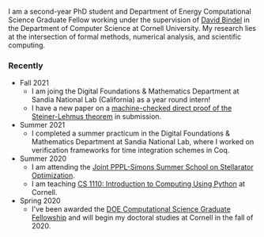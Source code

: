 I am  a second-year PhD student and Department of Energy Computational Science Graduate Fellow working under the supervision of [David Bindel](http://www.cs.cornell.edu/~bindel/) in the Department of Computer Science at Cornell University. My research lies at the intersection of formal methods, numerical analysis, and scientific computing. 

### Recently
+ Fall 2021
  - I am joing the Digital Foundations & Mathematics Department at Sandia National Lab (California) as a year round intern!
  - I have a new paper on a [machine-checked direct proof of the Steiner-Lehmus theorem](https://github.com/ak-2485/ak-2485.github.io/blob/master/Steiner_Lehmus_Theorem-1.pdf) in submission.
+ Summer 2021
  - I completed a summer practicum in the Digital Foundations & Mathematics Department at Sandia National Lab, where I worked on verification frameworks for time integration schemes in Coq. 
+ Summer 2020
  - I am attending the [Joint PPPL-Simons Summer School on Stellarator Optimization](https://hiddensymmetries.princeton.edu/summer-school/summer-school-2020/overview).
  - I am teaching [CS 1110: Introduction to Computing Using Python](https://classes.cornell.edu/browse/roster/SU20/class/CS/1110) at Cornell.
+ Spring 2020
  - I've been awarded the [DOE Computational Science Graduate Fellowship](https://www.krellinst.org/csgf/) and will begin my doctoral studies at Cornell in the fall of 2020.
